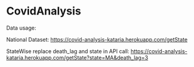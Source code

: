 # CovidAnalysis

Data usage:

National Dataset: https://covid-analysis-kataria.herokuapp.com/getState

StateWise replace death_lag and state in API call: 
https://covid-analysis-kataria.herokuapp.com/getState?state=MA&death_lag=3
